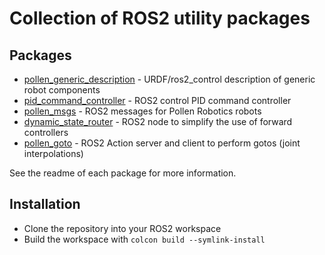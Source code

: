 # Collection of ROS2 utility packages

## Packages

* [pollen_generic_description](./pollen_generic_description/) - URDF/ros2_control description of generic robot components
* [pid_command_controller](./pid_command_controller/) - ROS2 control PID command controller
* [pollen_msgs](./pollen_msgs/) - ROS2 messages for Pollen Robotics robots
* [dynamic_state_router](./dynamic_state_router/) - ROS2 node to simplify the use of forward controllers
* [pollen_goto](./pollen_goto/) - ROS2 Action server and client to perform gotos (joint interpolations)

See the readme of each package for more information.

## Installation

* Clone the repository into your ROS2 workspace
* Build the workspace with `colcon build --symlink-install`
